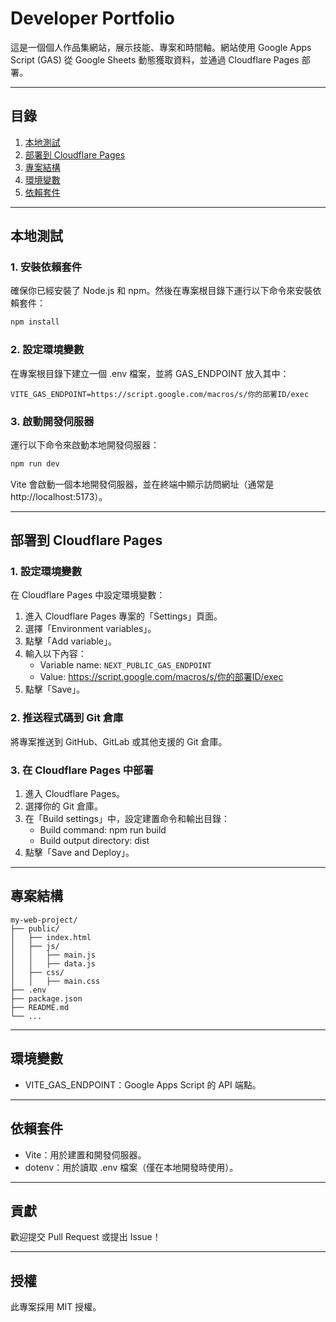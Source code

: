 # Developer Portfolio

這是一個個人作品集網站，展示技能、專案和時間軸。網站使用 Google Apps Script (GAS) 從 Google Sheets 動態獲取資料，並通過 Cloudflare Pages 部署。

---

## 目錄
1. [本地測試](#本地測試)
2. [部署到 Cloudflare Pages](#部署到-cloudflare-pages)
3. [專案結構](#專案結構)
4. [環境變數](#環境變數)
5. [依賴套件](#依賴套件)

---

## 本地測試
### 1. 安裝依賴套件
確保你已經安裝了 Node.js 和 npm。然後在專案根目錄下運行以下命令來安裝依賴套件：

```bash
npm install
```

### 2. 設定環境變數
在專案根目錄下建立一個 .env 檔案，並將 GAS_ENDPOINT 放入其中：

```env
VITE_GAS_ENDPOINT=https://script.google.com/macros/s/你的部署ID/exec
```

### 3. 啟動開發伺服器
運行以下命令來啟動本地開發伺服器：

```bash
npm run dev
```

Vite 會啟動一個本地開發伺服器，並在終端中顯示訪問網址（通常是 http://localhost:5173）。

---

## 部署到 Cloudflare Pages
### 1. 設定環境變數
在 Cloudflare Pages 中設定環境變數：
1. 進入 Cloudflare Pages 專案的「Settings」頁面。
2. 選擇「Environment variables」。
3. 點擊「Add variable」。
4. 輸入以下內容：
    * Variable name: `NEXT_PUBLIC_GAS_ENDPOINT`
    * Value: https://script.google.com/macros/s/你的部署ID/exec
5. 點擊「Save」。

### 2. 推送程式碼到 Git 倉庫
將專案推送到 GitHub、GitLab 或其他支援的 Git 倉庫。

### 3. 在 Cloudflare Pages 中部署
1. 進入 Cloudflare Pages。
2. 選擇你的 Git 倉庫。
3. 在「Build settings」中，設定建置命令和輸出目錄：
    * Build command: npm run build
    * Build output directory: dist
4. 點擊「Save and Deploy」。

---

## 專案結構
```
my-web-project/
├── public/
│   ├── index.html
│   ├── js/
│   │   ├── main.js
│   │   ├── data.js
│   ├── css/
│   │   ├── main.css
├── .env
├── package.json
├── README.md
└── ...
```

---

## 環境變數
* VITE_GAS_ENDPOINT：Google Apps Script 的 API 端點。

---

## 依賴套件
* Vite：用於建置和開發伺服器。
* dotenv：用於讀取 .env 檔案（僅在本地開發時使用）。

---

## 貢獻
歡迎提交 Pull Request 或提出 Issue！

---

## 授權
此專案採用 MIT 授權。